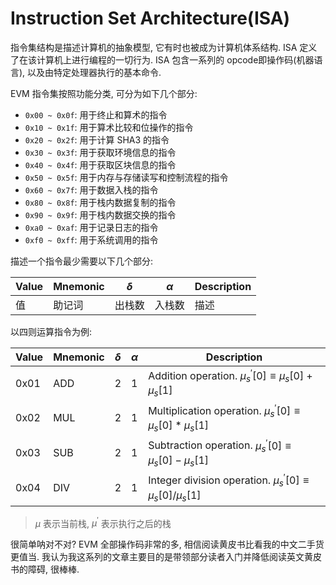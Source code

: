 # Instruction Set Architecture(ISA)

指令集结构是描述计算机的抽象模型, 它有时也被成为计算机体系结构. ISA 定义了在该计算机上进行编程的一切行为. ISA 包含一系列的 opcode即操作码(机器语言), 以及由特定处理器执行的基本命令.

EVM 指令集按照功能分类, 可分为如下几个部分:

- `0x00 ~ 0x0f`: 用于终止和算术的指令
- `0x10 ~ 0x1f`: 用于算术比较和位操作的指令
- `0x20 ~ 0x2f`: 用于计算 SHA3 的指令
- `0x30 ~ 0x3f`: 用于获取环境信息的指令
- `0x40 ~ 0x4f`: 用于获取区块信息的指令
- `0x50 ~ 0x5f`: 用于内存与存储读写和控制流程的指令
- `0x60 ~ 0x7f`: 用于数据入栈的指令
- `0x80 ~ 0x8f`: 用于栈内数据复制的指令
- `0x90 ~ 0x9f`: 用于栈内数据交换的指令
- `0xa0 ~ 0xaf`: 用于记录日志的指令
- `0xf0 ~ 0xff`: 用于系统调用的指令

描述一个指令最少需要以下几个部分:

| Value | Mnemonic | $\delta$ | $\alpha$ | Description |
|-------|----------|----------|----------|-------------|
| 值 | 助记词 | 出栈数 | 入栈数 | 描述 |

以四则运算指令为例:

| Value | Mnemonic | $\delta$ | $\alpha$ | Description |
|-------|----------|----------|----------|-------------|
| 0x01  | ADD | 2 | 1 | Addition operation. $\mu_s^\prime[0] \equiv \mu_s[0] + \mu_s[1]$ |
| 0x02  | MUL | 2 | 1 | Multiplication operation. $\mu_s^\prime[0] \equiv \mu_s[0] * \mu_s[1]$ |
| 0x03  | SUB | 2 | 1 | Subtraction operation. $\mu_s^\prime[0] \equiv \mu_s[0] - \mu_s[1]$ |
| 0x04  | DIV | 2 | 1 | Integer division operation. $\mu_s^\prime[0] \equiv \mu_s[0] / \mu_s[1]$ |


> $\mu$ 表示当前栈, $\mu^\prime$ 表示执行之后的栈

很简单呐对不对? EVM 全部操作码非常的多, 相信阅读黄皮书比看我的中文二手货更值当. 我认为我这系列的文章主要目的是带领部分读者入门并降低阅读英文黄皮书的障碍, 很棒棒.
